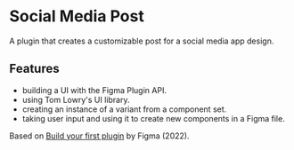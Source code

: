 # Social Media Post

A plugin that creates a customizable post for a social media app design.

## Features

- building a UI with the Figma Plugin API.
- using Tom Lowry's UI library.
- creating an instance of a variant from a component set.
- taking user input and using it to create new components in a Figma file.

Based on [Build your first plugin](https://www.youtube.com/playlist?list=PLXDU_eVOJTx5YBAszyuOTyxlgIxkQVyii) by Figma (2022).
